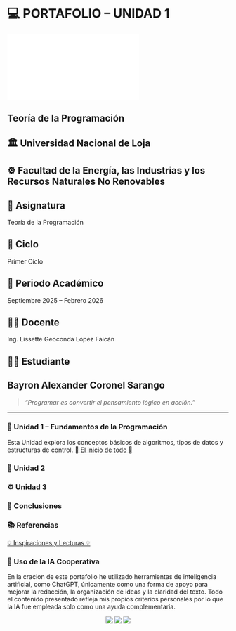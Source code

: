 # 💻 **PORTAFOLIO – UNIDAD 1**

![Banner](images.md)

## Teoría de la Programación
## 🏛️ Universidad Nacional de Loja
## ⚙️ Facultad de la Energía, las Industrias y los Recursos Naturales No Renovables
## 📘 Asignatura 
Teoría de la Programación
## 🧩 Ciclo 
Primer Ciclo
## 📅 Periodo Académico 
Septiembre 2025 – Febrero 2026
## 👩‍🏫 Docente 
Ing. Lissette Geoconda López Faicán
## 👨‍🎓 Estudiante 
Bayron Alexander Coronel Sarango
---

> *“Programar es convertir el pensamiento lógico en acción.”*

---

### 📘 Unidad 1 – Fundamentos de la Programación  
Esta Unidad explora los conceptos básicos de algoritmos, tipos de datos y estructuras de control.
[🔑 El inicio de todo 🔑](Unidad1.md)

### 🧩 Unidad 2 
### ⚙️ Unidad 3 

### 🧭 Conclusiones  

### 📚 Referencias  
[💡 Inspiraciones y Lecturas 💡](Referencias.md)

### 🤖 Uso de la IA Cooperativa  

En la cracion de este portafolio he utilizado herramientas de inteligencia artificial, como ChatGPT, únicamente como una forma de apoyo para mejorar la redacción, la organización de ideas y la claridad del texto. Todo el contenido presentado refleja mis propios criterios personales por lo que la IA fue empleada solo como una ayuda complementaria.


<p align="center">
  <img src="https://img.shields.io/badge/Estado-Completado-green?style=for-the-badge">
  <img src="https://img.shields.io/badge/Lenguaje-c-blue?style=for-the-badge">
  <img src="https://img.shields.io/badge/Autor-Bayron%20Coronel-orange?style=for-the-badge">
</p>


